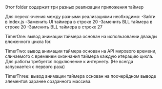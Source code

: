 Этот folder содержит три разных реализации приложения таймер

Для переключения между разными реализациями необходимо:
-Зайти в index.js 
-Заменить UI таймера в строке 20
-Заменить BLL таймера в строке 20
-Заменить BLL таймера в строке 27

TimerOne: вывод анимации таймера основан на использовании дважды вложенного цикла for.

TimerTwo: вывод анимации таймера основан на API мирового времени, сличаемого с временем окончания таймера каждую итерацию цикла.
Для работы требуется подключение к интернету. (Не всегда запускается с первого раза)

TimerThree: вывод анимации таймера основан на поочерёдном выводе элементов заранее созданного массива.